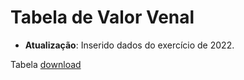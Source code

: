 # Tabela de Valor Venal


 - **Atualização**: Inserido dados do exercício de 2022.


Tabela [download](https://jcbritopmno.github.io/tvv/TVV.xlsx)
